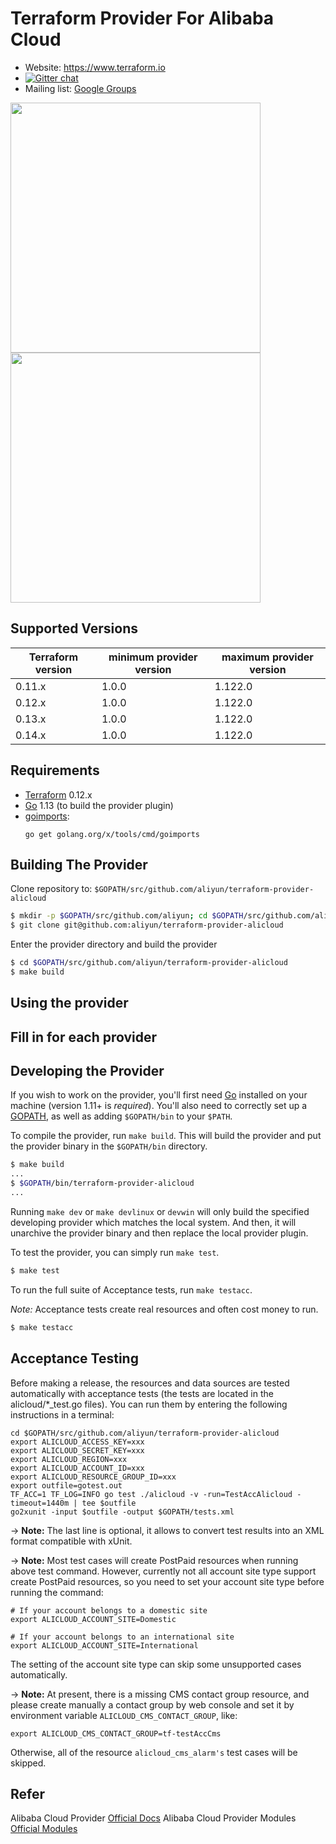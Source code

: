 # Terraform Provider For Alibaba Cloud

- Website: https://www.terraform.io
- [![Gitter chat](https://badges.gitter.im/hashicorp-terraform/Lobby.png)](https://gitter.im/hashicorp-terraform/Lobby)
- Mailing list: [Google Groups](http://groups.google.com/group/terraform-tool)

<img src="https://cdn.rawgit.com/hashicorp/terraform-website/master/content/source/assets/images/logo-hashicorp.svg" width="400px">

<img src="https://www.datocms-assets.com/2885/1506527326-color.svg" width="400px">

## Supported Versions

| Terraform version | minimum provider version | maximum provider version |
| ----------------- | ------------------------ | ------------------------ |
| 0.11.x            | 1.0.0                    | 1.122.0                  |
| 0.12.x            | 1.0.0                    | 1.122.0                  |
| 0.13.x            | 1.0.0                    | 1.122.0                  |
| 0.14.x            | 1.0.0                    | 1.122.0                  |

## Requirements

- [Terraform](https://www.terraform.io/downloads.html) 0.12.x
- [Go](https://golang.org/doc/install) 1.13 (to build the provider plugin)
- [goimports](https://godoc.org/golang.org/x/tools/cmd/goimports):
  ```
  go get golang.org/x/tools/cmd/goimports
  ```

## Building The Provider

Clone repository to: `$GOPATH/src/github.com/aliyun/terraform-provider-alicloud`

```sh
$ mkdir -p $GOPATH/src/github.com/aliyun; cd $GOPATH/src/github.com/aliyun
$ git clone git@github.com:aliyun/terraform-provider-alicloud
```

Enter the provider directory and build the provider

```sh
$ cd $GOPATH/src/github.com/aliyun/terraform-provider-alicloud
$ make build
```

## Using the provider

## Fill in for each provider

## Developing the Provider

If you wish to work on the provider, you'll first need [Go](http://www.golang.org) installed on your machine (version 1.11+ is _required_). You'll also need to correctly set up a [GOPATH](http://golang.org/doc/code.html#GOPATH), as well as adding `$GOPATH/bin` to your `$PATH`.

To compile the provider, run `make build`. This will build the provider and put the provider binary in the `$GOPATH/bin` directory.

```sh
$ make build
...
$ $GOPATH/bin/terraform-provider-alicloud
...
```

Running `make dev` or `make devlinux` or `devwin` will only build the specified developing provider which matches the local system.
And then, it will unarchive the provider binary and then replace the local provider plugin.

To test the provider, you can simply run `make test`.

```sh
$ make test
```

To run the full suite of Acceptance tests, run `make testacc`.

_Note:_ Acceptance tests create real resources and often cost money to run.

```sh
$ make testacc
```

## Acceptance Testing

Before making a release, the resources and data sources are tested automatically with acceptance tests (the tests are located in the alicloud/\*\_test.go files).
You can run them by entering the following instructions in a terminal:

```
cd $GOPATH/src/github.com/aliyun/terraform-provider-alicloud
export ALICLOUD_ACCESS_KEY=xxx
export ALICLOUD_SECRET_KEY=xxx
export ALICLOUD_REGION=xxx
export ALICLOUD_ACCOUNT_ID=xxx
export ALICLOUD_RESOURCE_GROUP_ID=xxx
export outfile=gotest.out
TF_ACC=1 TF_LOG=INFO go test ./alicloud -v -run=TestAccAlicloud -timeout=1440m | tee $outfile
go2xunit -input $outfile -output $GOPATH/tests.xml
```

-> **Note:** The last line is optional, it allows to convert test results into an XML format compatible with xUnit.

-> **Note:** Most test cases will create PostPaid resources when running above test command. However, currently not all
account site type support create PostPaid resources, so you need to set your account site type before running the command:

```
# If your account belongs to a domestic site
export ALICLOUD_ACCOUNT_SITE=Domestic

# If your account belongs to an international site
export ALICLOUD_ACCOUNT_SITE=International
```

The setting of the account site type can skip some unsupported cases automatically.

-> **Note:** At present, there is a missing CMS contact group resource, and please create manually a contact group by web console and set it by environment variable `ALICLOUD_CMS_CONTACT_GROUP`, like:

```
export ALICLOUD_CMS_CONTACT_GROUP=tf-testAccCms
```

Otherwise, all of the resource `alicloud_cms_alarm's` test cases will be skipped.

## Refer

Alibaba Cloud Provider [Official Docs](https://www.terraform.io/docs/providers/alicloud/index.html)
Alibaba Cloud Provider Modules [Official Modules](https://registry.terraform.io/browse?provider=alicloud)
